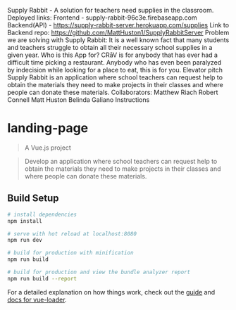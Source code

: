 Supply Rabbit  - A solution for teachers need supplies in the classroom.
Deployed links:
Frontend - supply-rabbit-96c3e.firebaseapp.com
Backend(API) - https://supply-rabbit-server.herokuapp.com/supplies
Link to Backend repo:
https://github.com/MattHuston1/SupplyRabbitServer
Problem we are solving with Supply Rabbit:
It is a well known fact that many students and teachers struggle to obtain all their necessary school supplies in a given year.
Who is this App for?
CRāV is for anybody that has ever had a difficult time picking a restaurant. Anybody who has even been paralyzed by indecision while looking for a place to eat, this is for you.
Elevator pitch
Supply Rabbit is an application where school teachers can request help to obtain the materials they need to make projects in their classes and where people can donate these materials.
Collaborators:
Matthew Riach
Robert Connell
Matt Huston
Belinda Galiano
Instructions

# landing-page

> A Vue.js project

> Develop an application where school teachers can request help to obtain the materials they need to make projects in their classes and where people can donate these materials.

## Build Setup

``` bash
# install dependencies
npm install

# serve with hot reload at localhost:8080
npm run dev

# build for production with minification
npm run build

# build for production and view the bundle analyzer report
npm run build --report
```

For a detailed explanation on how things work, check out the [guide](http://vuejs-templates.github.io/webpack/) and [docs for vue-loader](http://vuejs.github.io/vue-loader).
